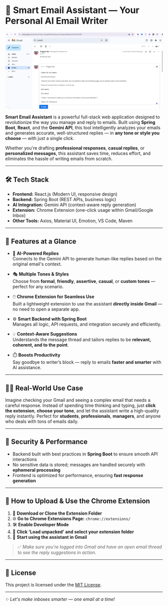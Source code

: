 # 💌 Smart Email Assistant — Your Personal AI Email Writer

![Smart Email Assistant Screenshot](./Screenshot%202025-07-03%20161524.png)

**Smart Email Assistant** is a powerful full-stack web application designed to revolutionize the way you manage and reply to emails. Built using **Spring Boot**, **React**, and the **Gemini API**, this tool intelligently analyzes your emails and generates accurate, well-structured replies — in **any tone or style you choose** — with just a single click.

Whether you're drafting **professional responses**, **casual replies**, or **personalized messages**, this assistant saves time, reduces effort, and eliminates the hassle of writing emails from scratch.

---

## 🛠️ Tech Stack

- **Frontend:** React.js (Modern UI, responsive design)  
- **Backend:** Spring Boot (REST APIs, business logic)  
- **AI Integration:** Gemini API (context-aware reply generation)  
- **Extension:** Chrome Extension (one-click usage within Gmail/Google Inbox)  
- **Other Tools:** Axios, Material UI, Emotion, VS Code, Maven  

---

## 🌟 Features at a Glance

- 🔗 **AI-Powered Replies**  
  Connects to the Gemini API to generate human-like replies based on the original email's context.

- 🎭 **Multiple Tones & Styles**  
  Choose from **formal**, **friendly**, **assertive**, **casual**, or **custom tones** — perfect for any scenario.

- 🖱️ **Chrome Extension for Seamless Use**  
  Built a lightweight extension to use the assistant **directly inside Gmail** — no need to open a separate app.

- ⚙️ **Smart Backend with Spring Boot**  
  Manages all logic, API requests, and integration securely and efficiently.

- 💡 **Context-Aware Suggestions**  
  Understands the message thread and tailors replies to be **relevant, coherent, and to the point**.

- ⏱️ **Boosts Productivity**  
  Say goodbye to writer’s block — reply to emails **faster and smarter** with AI assistance.

---

## 🧑‍💻 Real-World Use Case

Imagine checking your Gmail and seeing a complex email that needs a careful response. Instead of spending time thinking and typing, just **click the extension**, **choose your tone**, and let the assistant write a high-quality reply instantly. Perfect for **students**, **professionals**, **managers**, and anyone who deals with tons of emails daily.

---

## 🔐 Security & Performance

- Backend built with best practices in **Spring Boot** to ensure smooth API interactions  
- No sensitive data is stored; messages are handled securely with **ephemeral processing**  
- Frontend is optimized for performance, ensuring **fast response generation**

---

## 🧩 How to Upload & Use the Chrome Extension

1. 📁 **Download or Clone the Extension Folder**  
2. 🌐 **Go to Chrome Extensions Page:** `chrome://extensions/`  
3. 🛠️ **Enable Developer Mode**  
4. 📂 **Click 'Load unpacked' and select your extension folder**  
5. 🚀 **Start using the assistant in Gmail**

> ✅ *Make sure you're logged into Gmail and have an open email thread to see the reply suggestions in action.*

---

## 📄 License

This project is licensed under the [MIT License](LICENSE).

---

_✨ Let's make inboxes smarter — one email at a time!_
